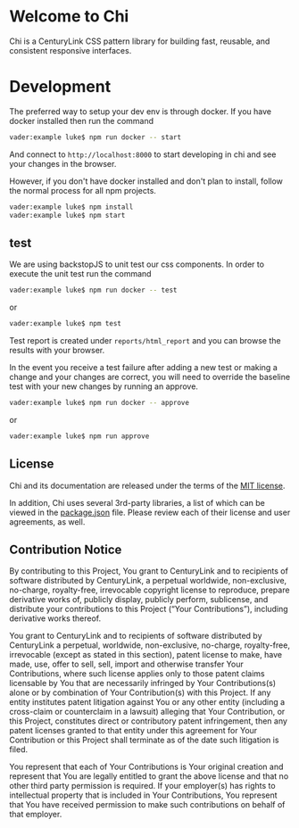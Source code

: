 # Welcome to Chi

Chi is a CenturyLink CSS pattern library for building fast, reusable, and consistent responsive interfaces.

# Development

The preferred way to setup your dev env is through docker. If you have docker installed then run the command

``` sh
vader:example luke$ npm run docker -- start
```

And connect to `http://localhost:8000` to start developing in chi and see your changes in the browser.

However, if you don't have docker installed and don't plan to install, follow the normal process for all npm projects.

``` sh
vader:example luke$ npm install
vader:example luke$ npm start
```

## test

We are using backstopJS to unit test our css components. In order to execute the unit test run the command

``` sh
vader:example luke$ npm run docker -- test
```
or
``` sh
vader:example luke$ npm test
```

Test report is created under `reports/html_report` and you can browse the results with your browser.

In the event you receive a test failure after adding a new test or making a change and your changes are correct, you will need to override the baseline test with your new changes by running an approve.


``` sh
vader:example luke$ npm run docker -- approve
```
or
``` sh
vader:example luke$ npm run approve
```

## License

Chi and its documentation are released under the terms of the [MIT license](LICENSE).

In addition, Chi uses several 3rd-party libraries, a list of which can be viewed in the [package.json](package.json) file. Please review each of their license and user agreements, as well.

## Contribution Notice

By contributing to this Project, You grant to CenturyLink and to recipients of software distributed by CenturyLink, a perpetual worldwide, non-exclusive, no-charge, royalty-free, irrevocable copyright license to reproduce, prepare derivative works of, publicly display, publicly perform, sublicense, and distribute your contributions to this Project (“Your Contributions”), including derivative works thereof.

You grant to CenturyLink and to recipients of software distributed by CenturyLink a perpetual, worldwide, non-exclusive, no-charge, royalty-free, irrevocable (except as stated in this section), patent license to make, have made, use, offer to sell, sell, import and otherwise transfer Your Contributions, where such license applies only to those patent claims licensable by You that are necessarily infringed by Your Contributions(s) alone or by combination of Your Contribution(s) with this Project. If any entity institutes patent litigation against You or any other entity (including a cross-claim or counterclaim in a lawsuit) alleging that Your Contribution, or this Project, constitutes direct or contributory patent infringement, then any patent licenses granted to that entity under this agreement for Your Contribution or this Project shall terminate as of the date such litigation is filed.

You represent that each of Your Contributions is Your original creation and represent that You are legally entitled to grant the above license and that no other third party permission is required. If your employer(s) has rights to intellectual property that is included in Your Contributions, You represent that You have received permission to make such contributions on behalf of that employer.
